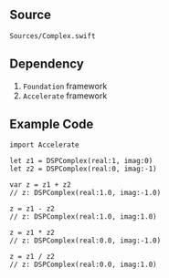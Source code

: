 ## Source
`Sources/Complex.swift`

## Dependency

1. `Foundation` framework
2. `Accelerate` framework

## Example Code

```{swift}
import Accelerate

let z1 = DSPComplex(real:1, imag:0)
let z2 = DSPComplex(real:0, imag:-1)

var z = z1 + z2
// z: DSPComplex(real:1.0, imag:-1.0)

z = z1 - z2
// z: DSPComplex(real:1.0, imag:1.0)

z = z1 * z2
// z: DSPComplex(real:0.0, imag:-1.0)

z = z1 / z2
// z: DSPComplex(real:0.0, imag:1.0)
```
